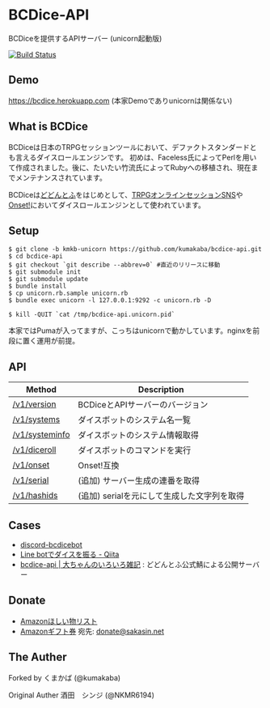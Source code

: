 # BCDice-API

BCDiceを提供するAPIサーバー (unicorn起動版)

[![Build Status](https://travis-ci.org/kumakaba/bcdice-api.svg?branch=master)](https://travis-ci.org/kumakaba/bcdice-api)

## Demo

https://bcdice.herokuapp.com (本家Demoでありunicornは関係ない)

## What is BCDice

BCDiceは日本のTRPGセッションツールにおいて、デファクトスタンダードとも言えるダイスロールエンジンです。
初めは、Faceless氏によってPerlを用いて作成されました。後に、たいたい竹流氏によってRubyへの移植され、現在までメンテナンスされています。

BCDiceは[どどんとふ](http://www.dodontof.com)をはじめとして、[TRPGオンラインセッションSNS](https://trpgsession.click)や[Onset!](https://github.com/kiridaruma/Onset)においてダイスロールエンジンとして使われています。

## Setup

```
$ git clone -b kmkb-unicorn https://github.com/kumakaba/bcdice-api.git
$ cd bcdice-api
$ git checkout `git describe --abbrev=0` #直近のリリースに移動
$ git submodule init
$ git submodule update
$ bundle install
$ cp unicorn.rb.sample unicorn.rb
$ bundle exec unicorn -l 127.0.0.1:9292 -c unicorn.rb -D

$ kill -QUIT `cat /tmp/bcdice-api.unicorn.pid`
```

本家ではPumaが入ってますが、こっちはunicornで動かしています。nginxを前段に置く運用が前提。

## API

Method                           | Description
-------------------------------- | ----- 
[/v1/version](/docs/api.md#version)   | BCDiceとAPIサーバーのバージョン
[/v1/systems](/docs/api.md#systems)   | ダイスボットのシステム名一覧
[/v1/systeminfo](/docs/api.md#systeminfo)   | ダイスボットのシステム情報取得
[/v1/diceroll](/docs/api.md#diceroll) | ダイスボットのコマンドを実行
[/v1/onset](/docs/api.md#onset)       | Onset!互換
[/v1/serial](/docs/api.md#serial)       | (追加) サーバー生成の連番を取得
[/v1/hashids](/docs/api.md#hashids)       | (追加) serialを元にして生成した文字列を取得

## Cases

- [discord-bcdicebot](https://shunshun94.github.io/discord-bcdicebot/)
- [Line botでダイスを振る - Qiita](http://qiita.com/violet2525/items/85607f2cc466a76cca07)
- [bcdice-api | 大ちゃんのいろいろ雑記](https://www.taruki.com/wp/?p=6507) : どどんとふ公式鯖による公開サーバー

## Donate

- [Amazonほしい物リスト](http://amzn.asia/gK5kW6A)
- [Amazonギフト券](https://www.amazon.co.jp/Amazonギフト券-Eメールタイプ/dp/BT00DHI8G) 宛先: donate@sakasin.net

## The Auther

Forked by くまかば (@kumakaba)

Original Auther 酒田　シンジ (@NKMR6194)

